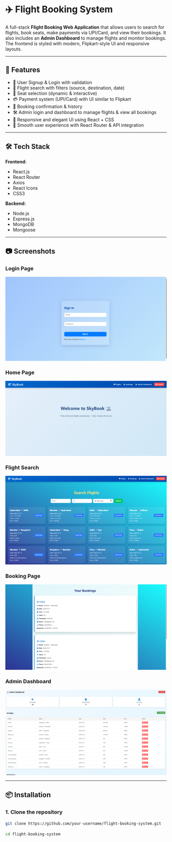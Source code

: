 # ✈️ Flight Booking System

A full-stack **Flight Booking Web Application** that allows users to search for flights, book seats, make payments via UPI/Card, and view their bookings. It also includes an **Admin Dashboard** to manage flights and monitor bookings. The frontend is styled with modern, Flipkart-style UI and responsive layouts.

---

## 🚀 Features

- 🔐 User Signup & Login with validation
- 🔎 Flight search with filters (source, destination, date)
- 💺 Seat selection (dynamic & interactive)
- 💳 Payment system (UPI/Card) with UI similar to Flipkart
- 📄 Booking confirmation & history
- 🛠 Admin login and dashboard to manage flights & view all bookings
- 📱 Responsive and elegant UI using React + CSS
- 🌈 Smooth user experience with React Router & API integration

---

## 🛠 Tech Stack

**Frontend:**
- React.js
- React Router
- Axios
- React Icons
- CSS3 

**Backend:**
- Node.js
- Express.js
- MongoDB
- Mongoose

---

## 📷 Screenshots

### Login Page

![Login](./screenshots/Login.png)

### Home Page

![Home](./screenshots/HomePage.png)

### Flight Search

![Flights](./screenshots/Flights.png)

### Booking Page

![Booking](./screenshots/Bookings.png)


### Admin Dashboard

![Admin](./Dashboard.png)

---


## 📦 Installation

### 1. Clone the repository

```bash
git clone https://github.com/your-username/flight-booking-system.git

cd flight-booking-system
